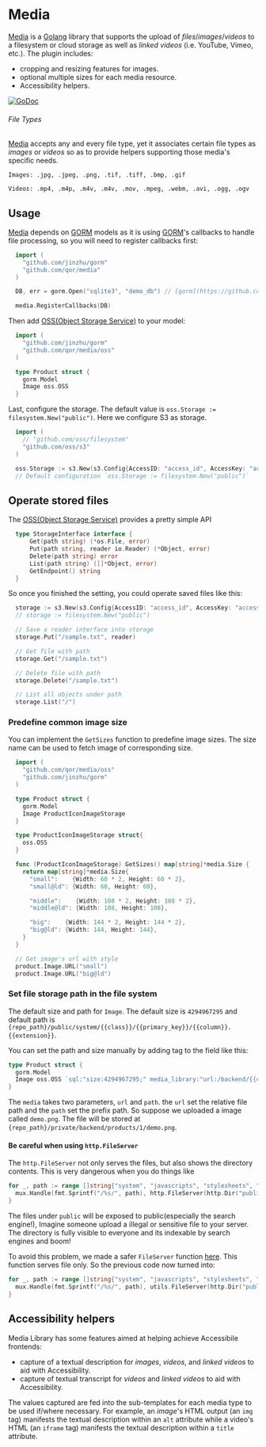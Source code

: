 # Media

[Media](https://github.com/qor/media) is a [Golang](http://golang.org/) library that supports the upload of *files*/*images*/*videos* to a filesystem or cloud storage as well as *linked videos* (i.e. YouTube, Vimeo, etc.). The plugin includes:

- cropping and resizing features for images.
- optional multiple sizes for each media resource.
- Accessibility helpers.

[![GoDoc](https://godoc.org/github.com/qor/media?status.svg)](https://godoc.org/github.com/qor/media)

###### File Types

[Media](https://github.com/qor/media) accepts any and every file type, yet it associates certain file types as *images* or *videos* so as to provide helpers supporting those media's specific needs.


    Images: .jpg, .jpeg, .png, .tif, .tiff, .bmp, .gif

    Videos: .mp4, .m4p, .m4v, .m4v, .mov, .mpeg, .webm, .avi, .ogg, .ogv


## Usage

[Media](https://github.com/qor/media) depends on [GORM](https://github.com/jinzhu/gorm) models as it is using [GORM](https://github.com/jinzhu/gorm)'s callbacks to handle file processing, so you will need to register callbacks first:

```go
  import (
    "github.com/jinzhu/gorm"
    "github.com/qor/media"
  )

  DB, err = gorm.Open("sqlite3", "demo_db") // [gorm](https://github.com/jinzhu/gorm)

  media.RegisterCallbacks(DB)
```

Then add [OSS(Object Storage Service)](https://github.com/qor/oss) to your model:

```go
  import (
    "github.com/jinzhu/gorm"
    "github.com/qor/media/oss"
  )

  type Product struct {
    gorm.Model
    Image oss.OSS
  }
```

Last, configure the storage. The default value is `oss.Storage := filesystem.New("public")`. Here we configure S3 as storage.

```go
  import (
    // "github.com/oss/filesystem"
    "github.com/oss/s3"
  )

  oss.Storage := s3.New(s3.Config{AccessID: "access_id", AccessKey: "access_key", Region: "region", Bucket: "bucket", Endpoint: "cdn.getqor.com", ACL: aws.BucketCannedACLPublicRead})
  // Default configuration `oss.Storage := filesystem.New("public")`
```

## Operate stored files

The [OSS(Object Storage Service)](https://github.com/qor/oss) provides a pretty simple API

```go
  type StorageInterface interface {
      Get(path string) (*os.File, error)
      Put(path string, reader io.Reader) (*Object, error)
      Delete(path string) error
      List(path string) ([]*Object, error)
      GetEndpoint() string
  }
```

So once you finished the setting, you could operate saved files like this:

```go
  storage := s3.New(s3.Config{AccessID: "access_id", AccessKey: "access_key", Region: "region", Bucket: "bucket", Endpoint: "cdn.getqor.com", ACL: aws.BucketCannedACLPublicRead})
  // storage := filesystem.New("public")

  // Save a reader interface into storage
  storage.Put("/sample.txt", reader)

  // Get file with path
  storage.Get("/sample.txt")

  // Delete file with path
  storage.Delete("/sample.txt")

  // List all objects under path
  storage.List("/")
```

### Predefine common image size

You can implement the `GetSizes` function to predefine image sizes. The size name can be used to fetch image of corresponding size.

```go
  import (
    "github.com/qor/media/oss"
    "github.com/jinzhu/gorm"
  )

  type Product struct {
    gorm.Model
    Image ProductIconImageStorage
  }

  type ProductIconImageStorage struct{
    oss.OSS
  }

  func (ProductIconImageStorage) GetSizes() map[string]*media.Size {
    return map[string]*media.Size{
      "small":    {Width: 60 * 2, Height: 60 * 2},
      "small@ld": {Width: 60, Height: 60},

      "middle":    {Width: 108 * 2, Height: 108 * 2},
      "middle@ld": {Width: 108, Height: 108},

      "big":    {Width: 144 * 2, Height: 144 * 2},
      "big@ld": {Width: 144, Height: 144},
    }
  }

  // Get image's url with style
  product.Image.URL("small")
  product.Image.URL("big@ld")
```

### Set file storage path in the file system

The default size and path for `Image`. The default size is `4294967295` and default path is `{repo_path}/public/system/{{class}}/{{primary_key}}/{{column}}.{{extension}}`.

You can set the path and size manually by adding tag to the field like this:

```go
type Product struct {
  gorm.Model
  Image oss.OSS `sql:"size:4294967295;" media_library:"url:/backend/{{class}}/{{primary_key}}/{{column}}.{{extension}};path:./private"`
}
```

The `media` takes two parameters, `url` and `path`. the `url` set the relative file path and the `path` set the prefix path. So suppose we uploaded a image called `demo.png`. The file will be stored at `{repo_path}/private/backend/products/1/demo.png`.

#### Be careful when using `http.FileServer`

The `http.FileServer` not only serves the files, but also shows the directory contents. This is very dangerous when you do things like

```go
for _, path := range []string{"system", "javascripts", "stylesheets", "images"} {
  mux.Handle(fmt.Sprintf("/%s/", path), http.FileServer(http.Dir("public")))
}
```

The files under `public` will be exposed to public(especially the search engine!), Imagine someone upload a illegal or sensitive file to your server. The directory is fully visible to everyone and its indexable by search engines and boom!

To avoid this problem, we made a safer `FileServer` function [here](https://github.com/qor/qor/blob/master/utils/utils.go#L176). This function serves file only. So the previous code now turned into:

```go
for _, path := range []string{"system", "javascripts", "stylesheets", "images"} {
  mux.Handle(fmt.Sprintf("/%s/", path), utils.FileServer(http.Dir("public")))
}
```

## Accessibility helpers

Media Library has some features aimed at helping achieve Accessibile frontends:

- capture of a textual description for *images*, *videos*, and *linked videos* to aid with Accessibility.
- capture of textual transcript for *videos* and *linked videos* to aid with Accessibility.

The values captured are fed into the sub-templates for each media type to be used if/where necessary. For example, an *image*'s HTML output (an `img` tag) manifests the textual description within an `alt` attribute while a video's HTML (an `iframe` tag) manifests the textual description within a `title` attribute.
